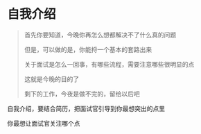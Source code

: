 # 自我介绍

> 首先你要知道，今晚你再怎么想都解决不了什么真的问题
>
> 但是，可以做的是，你能捋一个基本的套路出来
>
> 关于面试是怎么一回事，有哪些流程，需要注意哪些很明显的点
>
> 这就是今晚的目的了
>
> 剩下的工作，今夜是做不完的，留给以后吧

自我介绍，要结合简历，把面试官引导到你最想突出的点里

你最想让面试官关注哪个点





